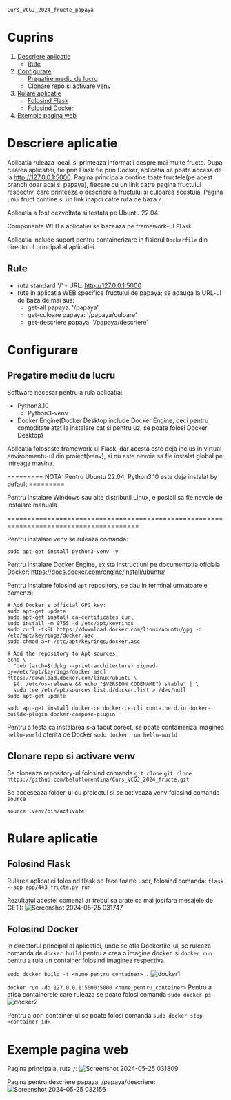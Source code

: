 ```Curs_VCGJ_2024_fructe_papaya```

# Cuprins

1. [Descriere aplicatie](#descriere-aplicatie)
     - [Rute](#rute)
2. [Configurare](#configurare)
     - [Pregatire mediu de lucru](#pregatire-mediu-de-lucru)
     - [Clonare repo si activare venv](#clonare-repo-si-activare-venv)
3. [Rulare aplicatie](#rulare-aplicatie)
     - [Folosind Flask](#folosind-flask)
     - [Folosind Docker](#folosind-docker)
4. [Exemple pagina web](#exemple-pagina-web)


# Descriere aplicatie

Aplicatia ruleaza local, si printeaza informatii despre mai multe fructe. Dupa rularea aplicatiei, fie prin Flask fie prin Docker, aplicatia se poate accesa de la http://127.0.0.1:5000. Pagina principala contine toate fructele(pe acest branch doar acai si papaya), fiecare cu un link catre pagina fructului respectiv, care printeaza o descriere a fructului si culoarea acestuia.
Pagina unui fruct contine si un link inapoi catre ruta de baza `/`.

Aplicatia a fost dezvoltata si testata pe Ubuntu 22.04.

Componenta WEB a aplicatiei se bazeaza pe framework-ul `Flask`.

Aplicatia include suport pentru containerizare in fisierul `Dockerfile` din directorul principal al aplicatiei.

## Rute
 * ruta standard '/' - URL: http://127.0.0.1:5000
 * rute in aplicatia WEB specifice fructului de papaya; se adauga la URL-ul de baza de mai sus:
   * get-all papaya:       '/papaya',
   * get-culoare papaya:   '/papaya/culoare'
   * get-descriere papaya: '/papaya/descriere'

# Configurare
## Pregatire mediu de lucru
Software necesar pentru a rula aplicatia:
 * Python3.10
   * Python3-venv
 * Docker Engine(Docker Desktop include Docker Engine, deci pentru comoditate atat la instalare cat si pentru uz, se poate folosi Docker Desktop)

Aplicatia foloseste framework-ul Flask, dar acesta este deja inclus in virtual environmentu-ul din proiect(venv), si nu este nevoie sa fie instalat global pe intreaga masina.

========= NOTA: Pentru Ubuntu 22.04, Python3.10 este deja instalat by default ========= 

Pentru instalare Windows sau alte distributii Linux, 
e posibil sa fie nevoie de instalare manuala

=======================================================================================

Pentru instalare venv se ruleaza comanda:

```sudo apt-get install python3-venv -y```

Pentru instalare Docker Engine, exista instructiuni pe documentatia oficiala Docker:
https://docs.docker.com/engine/install/ubuntu/

Pentru instalare folosind ```apt``` repository, se dau in terminal urmatoarele comenzi:

```
# Add Docker's official GPG key:
sudo apt-get update
sudo apt-get install ca-certificates curl
sudo install -m 0755 -d /etc/apt/keyrings
sudo curl -fsSL https://download.docker.com/linux/ubuntu/gpg -o /etc/apt/keyrings/docker.asc
sudo chmod a+r /etc/apt/keyrings/docker.asc

# Add the repository to Apt sources:
echo \
  "deb [arch=$(dpkg --print-architecture) signed-by=/etc/apt/keyrings/docker.asc] https://download.docker.com/linux/ubuntu \
  $(. /etc/os-release && echo "$VERSION_CODENAME") stable" | \
  sudo tee /etc/apt/sources.list.d/docker.list > /dev/null
sudo apt-get update
```

```
sudo apt-get install docker-ce docker-ce-cli containerd.io docker-buildx-plugin docker-compose-plugin
```

Pentru a testa ca instalarea s-a facut corect, se poate containeriza imaginea ```hello-world``` oferita de Docker
```sudo docker run hello-world```

## Clonare repo si activare venv

Se cloneaza repository-ul folosind comanda ```git clone```
```git clone https://github.com/beluflorentina/Curs_VCGJ_2024_fructe.git```

Se acceseaza folder-ul cu proiectul si se activeaza venv folosind comanda ```source```

```source .venv/bin/activate```

# Rulare aplicatie
## Folosind Flask

Rularea aplicatiei folosind flask se face foarte usor, folosind comanda:
```flask --app app/443_fructe.py run```

Rezultatul acestei comenzi ar trebui sa arate ca mai jos(fara mesajele de GET):
![Screenshot 2024-05-25 031747](https://github.com/beluflorentina/Curs_VCGJ_2024_fructe/assets/141660299/ef2e6e0e-c4f1-42e3-8bc2-acb8a2fb89f1)

## Folosind Docker

In directorul principal al aplicatiei, unde se afla Dockerfile-ul, se ruleaza comanda de ```docker build``` pentru a crea o imagine docker, si ```docker run``` pentru a rula un container folosind imaginea respectiva.

```sudo docker build -t <nume_pentru_container> .```
![docker1](https://github.com/beluflorentina/Curs_VCGJ_2024_fructe/assets/141660299/f135ea3a-b3b9-455a-b85a-f35f06a2484c)

```docker run -dp 127.0.0.1:5000:5000 <nume_pentru_container>```
Pentru a afisa containerele care ruleaza se poate folosi comanda
```sudo docker ps```
![docker2](https://github.com/beluflorentina/Curs_VCGJ_2024_fructe/assets/141660299/411a230d-e685-497d-80dc-44fc7bd474f9)

Pentru a opri container-ul se poate folosi comanda ```sudo docker stop <container_id>```

# Exemple pagina web
Pagina principala, ruta `/`:
![Screenshot 2024-05-25 031809](https://github.com/beluflorentina/Curs_VCGJ_2024_fructe/assets/141660299/72f22527-2d3c-4414-af1d-62dc312636e3)

Pagina pentru descriere papaya, /papaya/descriere:
![Screenshot 2024-05-25 032156](https://github.com/beluflorentina/Curs_VCGJ_2024_fructe/assets/141660299/3c20d2b7-3521-4853-84da-69c4551bae33)



